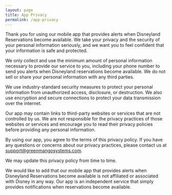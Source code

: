 ```yaml
---
layout: page
title: App Privacy
permalink: /app-privacy
---
```

Thank you for using our mobile app that provides alerts when Disneyland Reservations become available. We take your privacy and the security of your personal information seriously, and we want you to feel confident that your information is safe and protected.

We only collect and use the minimum amount of personal information necessary to provide our service to you, including your phone number to send you alerts when Disneyland reservations become available. We do not sell or share your personal information with any third parties.

We use industry-standard security measures to protect your personal information from unauthorized access, disclosure, or destruction. We also use encryption and secure connections to protect your data transmission over the internet.

Our app may contain links to third-party websites or services that are not controlled by us. We are not responsible for the privacy practices of those websites or services and encourage you to read their privacy policies before providing any personal information.

By using our app, you agree to the terms of this privacy policy. If you have any questions or concerns about our privacy practices, please contact us at support@greenmangosystems.com.

We may update this privacy policy from time to time.

We would like to add that our mobile app that provides alerts when Disneyland Reservations become available is not affiliated or associated with Disney in any way. Our app is an independent service that simply provides notifications when reservations become available.